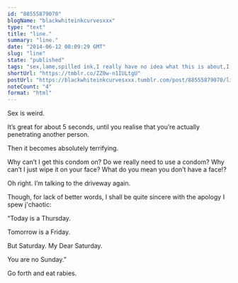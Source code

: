 ```yaml
---
id: "88555879070"
blogName: "blackwhiteinkcurvesxxx"
type: "text"
title: "line."
summary: "line."
date: "2014-06-12 08:09:29 GMT"
slug: "line"
state: "published"
tags: "sex,lame,spilled ink,I really have no idea what this is about,I love to write &lt;3."
shortUrl: "https://tmblr.co/ZZ0w-n1IULtgU"
postUrl: "https://blackwhiteinkcurvesxxx.tumblr.com/post/88555879070/line"
noteCount: "4"
format: "html"
---
```


Sex is weird. 

It’s great for about 5 seconds, until you realise that you’re actually penetrating another person.

Then it becomes absolutely terrifying.

Why can’t I get this condom on? Do we really need to use a condom? Why can’t I just wipe it on your face? What do you mean you don’t have a face!? 

Oh right. I’m talking to the driveway again. 

Though, for lack of better words, I shall be quite sincere with the apology I spew j'chaotic:

“Today is a Thursday.

Tomorrow is a Friday.

But Saturday. My Dear Saturday.

You are no Sunday.”

Go forth and eat rabies.